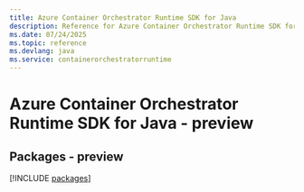 ```yaml
---
title: Azure Container Orchestrator Runtime SDK for Java
description: Reference for Azure Container Orchestrator Runtime SDK for Java
ms.date: 07/24/2025
ms.topic: reference
ms.devlang: java
ms.service: containerorchestratorruntime
---
```

# Azure Container Orchestrator Runtime SDK for Java - preview
## Packages - preview
[!INCLUDE [packages](container-orchestrator-runtime-index.md)]